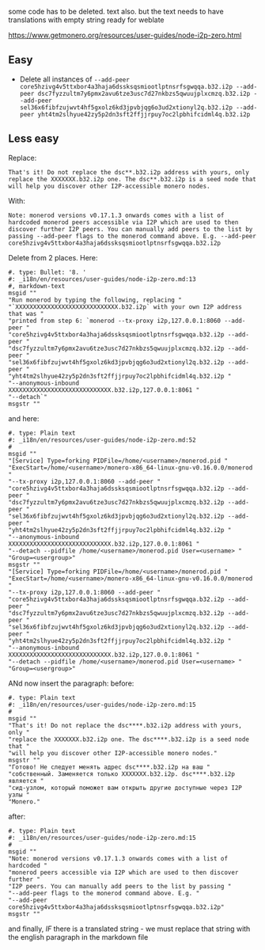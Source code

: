 some code has to be deleted. text also. but the text needs to have translations with empty string ready for weblate

https://www.getmonero.org/resources/user-guides/node-i2p-zero.html


## Easy

- Delete all instances of ` --add-peer core5hzivg4v5ttxbor4a3haja6dssksqsmiootlptnsrfsgwqqa.b32.i2p --add-peer dsc7fyzzultm7y6pmx2avu6tze3usc7d27nkbzs5qwuujplxcmzq.b32.i2p --add-peer sel36x6fibfzujwvt4hf5gxolz6kd3jpvbjqg6o3ud2xtionyl2q.b32.i2p --add-peer yht4tm2slhyue42zy5p2dn3sft2ffjjrpuy7oc2lpbhifcidml4q.b32.i2p `

## Less easy

Replace: 
```
That's it! Do not replace the dsc**.b32.i2p address with yours, only replace the XXXXXXX.b32.i2p one. The dsc**.b32.i2p is a seed node that will help you discover other I2P-accessible monero nodes.
```
With:
```
Note: monerod versions v0.17.1.3 onwards comes with a list of hardcoded monerod peers accessible via I2P which are used to then discover further I2P peers. You can manually add peers to the list by passing --add-peer flags to the monerod command above. E.g. --add-peer core5hzivg4v5ttxbor4a3haja6dssksqsmiootlptnsrfsgwqqa.b32.i2p
```
Delete from 2 places. Here:
```
#. type: Bullet: '8. '
#: _i18n/en/resources/user-guides/node-i2p-zero.md:13
#, markdown-text
msgid ""
"Run monerod by typing the following, replacing "
"`XXXXXXXXXXXXXXXXXXXXXXXXXXXXX.b32.i2p` with your own I2P address that was "
"printed from step 6: `monerod --tx-proxy i2p,127.0.0.1:8060 --add-peer "
"core5hzivg4v5ttxbor4a3haja6dssksqsmiootlptnsrfsgwqqa.b32.i2p --add-peer "
"dsc7fyzzultm7y6pmx2avu6tze3usc7d27nkbzs5qwuujplxcmzq.b32.i2p --add-peer "
"sel36x6fibfzujwvt4hf5gxolz6kd3jpvbjqg6o3ud2xtionyl2q.b32.i2p --add-peer "
"yht4tm2slhyue42zy5p2dn3sft2ffjjrpuy7oc2lpbhifcidml4q.b32.i2p "
"--anonymous-inbound XXXXXXXXXXXXXXXXXXXXXXXXXXXXX.b32.i2p,127.0.0.1:8061 "
"--detach`"
msgstr ""
```
and here:
```
#. type: Plain text
#: _i18n/en/resources/user-guides/node-i2p-zero.md:52
#
msgid ""
"[Service] Type=forking PIDFile=/home/<username>/monerod.pid "
"ExecStart=/home/<username>/monero-x86_64-linux-gnu-v0.16.0.0/monerod "
"--tx-proxy i2p,127.0.0.1:8060 --add-peer "
"core5hzivg4v5ttxbor4a3haja6dssksqsmiootlptnsrfsgwqqa.b32.i2p --add-peer "
"dsc7fyzzultm7y6pmx2avu6tze3usc7d27nkbzs5qwuujplxcmzq.b32.i2p --add-peer "
"sel36x6fibfzujwvt4hf5gxolz6kd3jpvbjqg6o3ud2xtionyl2q.b32.i2p --add-peer "
"yht4tm2slhyue42zy5p2dn3sft2ffjjrpuy7oc2lpbhifcidml4q.b32.i2p "
"--anonymous-inbound XXXXXXXXXXXXXXXXXXXXXXXXXXXXX.b32.i2p,127.0.0.1:8061 "
"--detach --pidfile /home/<username>/monerod.pid User=<username> "
"Group=<usergroup>"
msgstr ""
"[Service] Type=forking PIDFile=/home/<username>/monerod.pid "
"ExecStart=/home/<username>/monero-x86_64-linux-gnu-v0.16.0.0/monerod "
"--tx-proxy i2p,127.0.0.1:8060 --add-peer "
"core5hzivg4v5ttxbor4a3haja6dssksqsmiootlptnsrfsgwqqa.b32.i2p --add-peer "
"dsc7fyzzultm7y6pmx2avu6tze3usc7d27nkbzs5qwuujplxcmzq.b32.i2p --add-peer "
"sel36x6fibfzujwvt4hf5gxolz6kd3jpvbjqg6o3ud2xtionyl2q.b32.i2p --add-peer "
"yht4tm2slhyue42zy5p2dn3sft2ffjjrpuy7oc2lpbhifcidml4q.b32.i2p "
"--anonymous-inbound XXXXXXXXXXXXXXXXXXXXXXXXXXXXX.b32.i2p,127.0.0.1:8061 "
"--detach --pidfile /home/<username>/monerod.pid User=<username> "
"Group=<usergroup>"
```

ANd now insert the paragraph:
before:
```
#. type: Plain text
#: _i18n/en/resources/user-guides/node-i2p-zero.md:15
#
msgid ""
"That's it! Do not replace the dsc****.b32.i2p address with yours, only "
"replace the XXXXXXX.b32.i2p one. The dsc****.b32.i2p is a seed node that "
"will help you discover other I2P-accessible monero nodes."
msgstr ""
"Готово! Не следует менять адрес dsc****.b32.i2p на ваш "
"собственный. Заменяется только XXXXXXX.b32.i2p. dsc****.b32.i2p является "
"сид-узлом, который поможет вам открыть другие доступные через I2P узлы "
"Monero."
```
after:
```
#. type: Plain text
#: _i18n/en/resources/user-guides/node-i2p-zero.md:15
#
msgid ""
"Note: monerod versions v0.17.1.3 onwards comes with a list of hardcoded "
"monerod peers accessible via I2P which are used to then discover further "
"I2P peers. You can manually add peers to the list by passing "
"--add-peer flags to the monerod command above. E.g. "
"--add-peer core5hzivg4v5ttxbor4a3haja6dssksqsmiootlptnsrfsgwqqa.b32.i2p"
msgstr ""

```

and finally, _IF_ there is a translated string - we must replace that string with the english paragraph in the markdown file
